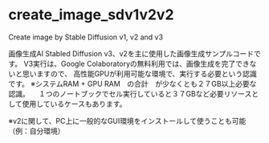 # create_image_sdv1v2v2
Create image by Stable Diffusion v1, v2 and v3  

画像生成AI Stabled Diffusion v3、v2を主に使用した画像生成サンプルコードです。
V3実行は、Google Colaboratoryの無料利用では、画像生成を完了できないと思いますので、
高性能GPUが利用可能な環境で、実行する必要という認識です。
※システムRAM + GPU RAM　の合計　が少なくとも２７GB以上必要な認識。
　１つのノートブックでセル実行していると３７GBなど必要リソースとして使用しているケースもあります。

※v2に関して、PC上に一般的なGUI環境をインストールして使うことも可能（例：自分環境）


　


